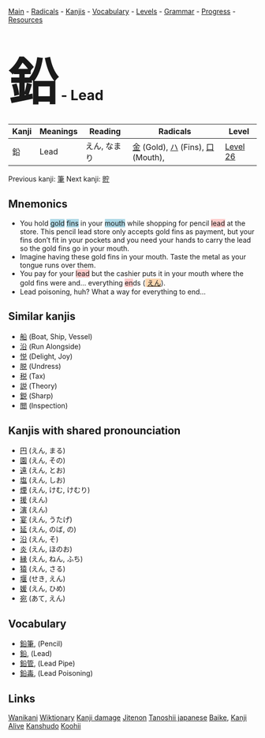 <style> bigfont {font-size: 100px}</style>
[Main](../README.md) -
[Radicals](../radicals.md) -
[Kanjis](../kanjis.md) -
[Vocabulary](../vocabulary.md) -
[Levels](../levels.md) -
[Grammar](../grammar.md) - 
[Progress](../progress.md) -
[Resources](../resources.md)
# <bigfont> 鉛</bigfont> - Lead 

| Kanji | Meanings | Reading | Radicals | Level |
| --- | --- | --- | --- | --- |
| 鉛 | Lead | えん, なまり | [金](../radicals/金.md) (Gold), [ハ](../radicals/ハ.md) (Fins), [口](../radicals/口.md) (Mouth),  | [Level 26](../levels/wk_level26.md) |

Previous kanji: [筆](筆.md) Next kanji: [貯](貯.md) 

## Mnemonics
 * You hold <span style="background-color:#ADD8E6"> gold</span> <span style="background-color:#ADD8E6"> fins</span> in your <span style="background-color:#ADD8E6"> mouth</span> while shopping for pencil <span style="background-color:#ffcccb"> lead</span> at the store. This pencil lead store only accepts gold fins as payment, but your fins don’t fit in your pockets and you need your hands to carry the lead so the gold fins go in your mouth.
* Imagine having these gold fins in your mouth. Taste the metal as your tongue runs over them.
* You pay for your <span style="background-color:#ffcccb"> lead</span> but the cashier puts it in your mouth where the gold fins were and... everything <span style="background-color:#ffcccb"> en</span>ds (<span style="background-color:#fed8b1"> [えん](https://jisho.org/search/えん)</span>).
* Lead poisoning, huh? What a way for everything to end...


## Similar kanjis
 * [船](船.md) (Boat, Ship, Vessel)
* [沿](沿.md) (Run Alongside)
* [悦](悦.md) (Delight, Joy)
* [脱](脱.md) (Undress)
* [税](税.md) (Tax)
* [説](説.md) (Theory)
* [鋭](鋭.md) (Sharp)
* [閲](閲.md) (Inspection)



## Kanjis with shared pronounciation
 * [円](円.md) (えん, まる)
* [園](園.md) (えん, その)
* [遠](遠.md) (えん, とお)
* [塩](塩.md) (えん, しお)
* [煙](煙.md) (えん, けむ, けむり)
* [援](援.md) (えん)
* [演](演.md) (えん)
* [宴](宴.md) (えん, うたげ)
* [延](延.md) (えん, のば, の)
* [沿](沿.md) (えん, そ)
* [炎](炎.md) (えん, ほのお)
* [縁](縁.md) (えん, ねん, ふち)
* [猿](猿.md) (えん, さる)
* [堰](堰.md) (せき, えん)
* [媛](媛.md) (えん, ひめ)
* [宛](宛.md) (あて, えん)



## Vocabulary
 * [鉛筆](../vocabulary/鉛.md), (Pencil)
* [鉛](../vocabulary/鉛.md), (Lead)
* [鉛管](../vocabulary/鉛.md), (Lead Pipe)
* [鉛毒](../vocabulary/鉛.md), (Lead Poisoning)




## Links 


[Wanikani](https://www.wanikani.com/kanji/鉛)
[Wiktionary](https://en.wiktionary.org/wiki/鉛)
[Kanji damage](http://www.kanjidamage.com/kanji/search?utf8=✓&q=鉛)
[Jitenon](https://jitenon.com/kanji/鉛)
[Tanoshii japanese](https://www.tanoshiijapanese.com/dictionary/kanji.cfm?k=鉛)
[Baike](https://baike.baidu.com/item/鉛),
[Kanji Alive](https://app.kanjialive.com/鉛)
[Kanshudo](https://www.kanshudo.com/searchmn?q=鉛)
[Koohii](https://kanji.koohii.com/study/kanji/鉛)
